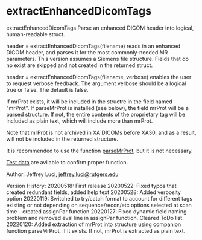 # extractEnhancedDicomTags

   extractEnhancedDicomTags Parse an enhanced DICOM header into logical,
   human-readable struct.

   header = extractEnhancedDicomTags(filename) reads in an enhanced DICOM
   header, and parses it for the most commonly-needed MR parameters. This
   version assumes a Siemens file structure. Fields that do no exist are
   skipped and not created in the returned struct.

   header = extractEnhancedDicomTags(filename, verbose) enables the user
   to request verbose feedback. The argument verbose should be a logical 
   true or false. The default is false.
   
   If mrProt exists, it will be included in the structre in the field named
   "mrProt". If parseMrProt is installed (see below), the field mrProt
   will be a parsed structure. If not, the entire contents of the proprietary
   tag will be included as plain text, which will include more than mrProt.
   
   Note that mrProt is not archived in XA DICOMs before XA30, and as a
   result, will not be included in the returned structure.

   It is recommended to use the function [parseMrProt](https://github.com/jeffreyluci/Siemens-Tools/tree/main/parseMrProt), but it is not
   necessary. 
   
   [Test data](https://github.com/jeffreyluci/Siemens-Tools/tree/main/Test%20Data) are avilable to confirm proper function.
   
Author: Jeffrey Luci, jeffrey.luci@rutgers.edu
 
Version History:
20200518: First release
20200522: Fixed typos that created redundant fields, added help text
20200528: Added verbosity option
20220119: Switched to try/catch format to account for different tags
          existing or not depending on sequence/recon/etc options 
          selected at scan time - created assignPar function
20220127: Fixed dynamic field naming problem and removed eval line in
          assignPar function. Cleared ToDo list.
20220120: Added extraction of mrProt into structure using companion
          function parseMrProt, if it exists. If not, mrProt is extracted
          as plain text. 
